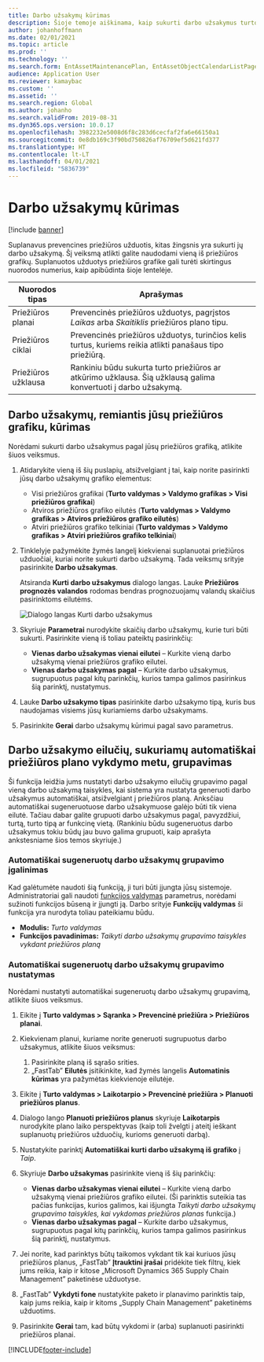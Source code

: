 ```yaml
---
title: Darbo užsakymų kūrimas
description: Šioje temoje aiškinama, kaip sukurti darbo užsakymus turto valdyme.
author: johanhoffmann
ms.date: 02/01/2021
ms.topic: article
ms.prod: ''
ms.technology: ''
ms.search.form: EntAssetMaintenancePlan, EntAssetObjectCalendarListPage, EntAssetObjectCalendarListPagePoolsOpen
audience: Application User
ms.reviewer: kamaybac
ms.custom: ''
ms.assetid: ''
ms.search.region: Global
ms.author: johanho
ms.search.validFrom: 2019-08-31
ms.dyn365.ops.version: 10.0.17
ms.openlocfilehash: 3982232e5008d6f8c283d6cecfaf2fa6e66150a1
ms.sourcegitcommit: 0e8db169c3f90bd750826af76709ef5d621fd377
ms.translationtype: HT
ms.contentlocale: lt-LT
ms.lasthandoff: 04/01/2021
ms.locfileid: "5836739"
---
```

# <a name="creating-work-orders"></a>Darbo užsakymų kūrimas

[!include [banner](../../includes/banner.md)]

Suplanavus prevencines priežiūros užduotis, kitas žingsnis yra sukurti jų darbo užsakymą. Šį veiksmą atlikti galite naudodami vieną iš priežiūros grafikų. Suplanuotos užduotys priežiūros grafike gali turėti skirtingus nuorodos numerius, kaip apibūdinta šioje lentelėje.

| Nuorodos tipas | Aprašymas |
|---|---|
| Priežiūros planai | Prevencinės priežiūros užduotys, pagrįstos *Laikas* arba *Skaitiklis* priežiūros plano tipu. |
| Priežiūros ciklai | Prevencinės priežiūros užduotys, turinčios kelis turtus, kuriems reikia atlikti panašaus tipo priežiūrą. |
| Priežiūros užklausa | Rankiniu būdu sukurta turto priežiūros ar atkūrimo užklausa. Šią užklausą galima konvertuoti į darbo užsakymą. |

## <a name="create-work-orders-based-on-your-maintenance-schedule"></a>Darbo užsakymų, remiantis jūsų priežiūros grafiku, kūrimas

Norėdami sukurti darbo užsakymus pagal jūsų priežiūros grafiką, atlikite šiuos veiksmus.

1. Atidarykite vieną iš šių puslapių, atsižvelgiant į tai, kaip norite pasirinkti jūsų darbo užsakymų grafiko elementus:

    - Visi priežiūros grafikai (**Turto valdymas \> Valdymo grafikas \> Visi priežiūros grafikai**)
    - Atviros priežiūros grafiko eilutės (**Turto valdymas \> Valdymo grafikas \> Atviros priežiūros grafiko eilutės**)
    - Atviri priežiūros grafiko telkiniai (**Turto valdymas \> Valdymo grafikas \> Atviri priežiūros grafiko telkiniai**)

1. Tinklelyje pažymėkite žymės langelį kiekvienai suplanuotai priežiūros užduočiai, kuriai norite sukurti darbo užsakymą. Tada veiksmų srityje pasirinkite **Darbo užsakymas**.

    Atsiranda **Kurti darbo užsakymus** dialogo langas. Lauke **Priežiūros prognozės valandos** rodomas bendras prognozuojamų valandų skaičius pasirinktoms eilutėms.

    ![Dialogo langas Kurti darbo užsakymus](media/18-preventive-maintenance.png)

1. Skyriuje **Parametrai** nurodykite skaičių darbo užsakymų, kurie turi būti sukurti. Pasirinkite vieną iš toliau pateiktų pasirinkčių:

    - **Vienas darbo užsakymas vienai eilutei** – Kurkite vieną darbo užsakymą vienai priežiūros grafiko eilutei.
    - **Vienas darbo užsakymas pagal** – Kurkite darbo užsakymus, sugrupuotus pagal kitų parinkčių, kurios tampa galimos pasirinkus šią parinktį, nustatymus.

1. Lauke **Darbo užsakymo tipas** pasirinkite darbo užsakymo tipą, kuris bus naudojamas visiems jūsų kuriamiems darbo užsakymams.
1. Pasirinkite **Gerai** darbo užsakymų kūrimui pagal savo parametrus.

## <a name="group-work-order-lines-that-are-automatically-created-while-a-maintenance-plan-runs"></a>Darbo užsakymo eilučių, sukuriamų automatiškai priežiūros plano vykdymo metu, grupavimas

Ši funkcija leidžia jums nustatyti darbo užsakymo eilučių grupavimo pagal vieną darbo užsakymą taisykles, kai sistema yra nustatyta generuoti darbo užsakymus automatiškai, atsižvelgiant į priežiūros planą. Anksčiau automatiškai sugeneruotuose darbo užsakymuose galėjo būti tik viena eilutė. Tačiau dabar galite grupuoti darbo užsakymus pagal, pavyzdžiui, turtą, turto tipą ar funkcinę vietą. (Rankiniu būdu sugeneruotus darbo užsakymus tokiu būdų jau buvo galima grupuoti, kaip aprašyta ankstesniame šios temos skyriuje.)

### <a name="enable-grouping-for-automatically-generated-work-orders"></a>Automatiškai sugeneruotų darbo užsakymų grupavimo įgalinimas

Kad galėtumėte naudoti šią funkciją, ji turi būti įjungta jūsų sistemoje. Administratoriai gali naudoti [funkcijos valdymas](../../../fin-ops-core/fin-ops/get-started/feature-management/feature-management-overview.md) parametrus, norėdami sužinoti funkcijos būseną ir įjungti ją. Darbo srityje **Funkcijų valdymas** ši funkcija yra nurodyta toliau pateikiamu būdu.

- **Modulis:** *Turto valdymas*
- **Funkcijos pavadinimas:** *Taikyti darbo užsakymų grupavimo taisykles vykdant priežiūros planą*

### <a name="set-up-grouping-for-automatically-generated-work-orders"></a>Automatiškai sugeneruotų darbo užsakymų grupavimo nustatymas

Norėdami nustatyti automatiškai sugeneruotų darbo užsakymų grupavimą, atlikite šiuos veiksmus.

1. Eikite į **Turto valdymas \> Sąranka \> Prevencinė priežiūra \> Priežiūros planai**.
1. Kiekvienam planui, kuriame norite generuoti sugrupuotus darbo užsakymus, atlikite šiuos veiksmus:

    1. Pasirinkite planą iš sąrašo srities.
    1. „FastTab” **Eilutės** įsitikinkite, kad žymės langelis **Automatinis kūrimas** yra pažymėtas kiekvienoje eilutėje.

1. Eikite į **Turto valdymas \> Laikotarpio \> Prevencinė priežiūra \> Planuoti priežiūros planus**.
1. Dialogo lango **Planuoti priežiūros planus** skyriuje **Laikotarpis** nurodykite plano laiko perspektyvas (kaip toli žvelgti į ateitį ieškant suplanuotų priežiūros užduočių, kurioms generuoti darbą).
1. Nustatykite parinktį **Automatiškai kurti darbo užsakymą iš grafiko** į *Taip*.
1. Skyriuje **Darbo užsakymas** pasirinkite vieną iš šių parinkčių:

    - **Vienas darbo užsakymas vienai eilutei** – Kurkite vieną darbo užsakymą vienai priežiūros grafiko eilutei. (Ši parinktis suteikia tas pačias funkcijas, kurios galimos, kai išjungta *Taikyti darbo užsakymų grupavimo taisykles, kai vykdomas priežiūros planas* funkcija.)
    - **Vienas darbo užsakymas pagal** – Kurkite darbo užsakymus, sugrupuotus pagal kitų parinkčių, kurios tampa galimos pasirinkus šią parinktį, nustatymus.

1. Jei norite, kad parinktys būtų taikomos vykdant tik kai kuriuos jūsų priežiūros planus, „FastTab” **Įtrauktini įrašai** pridėkite tiek filtrų, kiek jums reikia, kaip ir kitose „Microsoft Dynamics 365 Supply Chain Management” paketinėse užduotyse.
1. „FastTab” **Vykdyti fone** nustatykite paketo ir planavimo parinktis taip, kaip jums reikia, kaip ir kitoms „Supply Chain Management” paketinėms užduotims.
1. Pasirinkite **Gerai** tam, kad būtų vykdomi ir (arba) suplanuoti pasirinkti priežiūros planai.


[!INCLUDE[footer-include](../../../includes/footer-banner.md)]